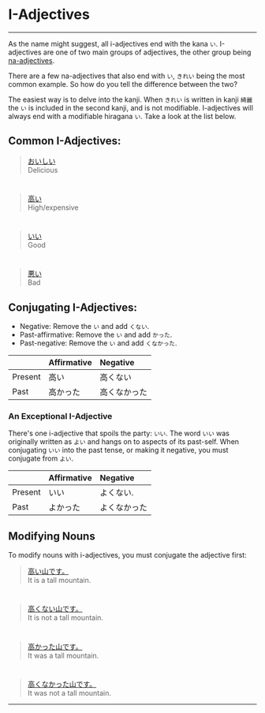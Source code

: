# I-Adjectives
 ---
As the name might suggest, all i-adjectives end with the kana `い`. I-adjectives are one of two main groups of adjectives, the other group being [na-adjectives](adjective-naform).  

There are a few na-adjectives that also end with `い`, `きれい` being the most common example. So how do you tell the difference between the two?

The easiest way is to delve into the kanji. When `きれい` is written in kanji `綺麗` the `い` is included in the second kanji, and is not modifiable. I-adjectives will always end with a modifiable hiragana `い`. Take a look at the list below.

## Common I-Adjectives:
> [おいしい]()  
> Delicious

#

> [高い]()  
> High/expensive

#

> [いい]()  
> Good

#

> [悪い]()  
> Bad

## Conjugating I-Adjectives:
* Negative: Remove the `い` and add `くない`.
* Past-affirmative: Remove the `い` and add `かった`.
* Past-negative: Remove the `い` and add `くなかった`.

||Affirmative|Negative|
|:-- |:--|:--|
|Present|高い|高くない| 
|Past|高かった|高くなかった| 

### An Exceptional I-Adjective
There's one i-adjective that spoils the party: `いい`. The word `いい` was originally written as `よい` and hangs on to aspects of its past-self. When conjugating `いい` into the past tense, or making it negative, you must conjugate from `よい`.

||Affirmative|Negative|
|:-- |:--|:--|
|Present|いい|よくない.| 
|Past|よかった|よくなかった| 

## Modifying Nouns
To modify nouns with i-adjectives, you must conjugate the adjective first: 
 
> [高い山です。]()  
> It is a tall mountain.

#

> [高くない山です。]()  
> It is not a tall mountain.

#

> [高かった山です。]()  
> It was a tall mountain.

#

> [高くなかった山です。]()  
> It was not a tall mountain.

 ---
